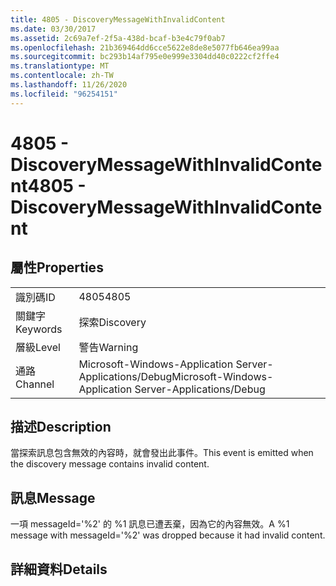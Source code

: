 ```yaml
---
title: 4805 - DiscoveryMessageWithInvalidContent
ms.date: 03/30/2017
ms.assetid: 2c69a7ef-2f5a-438d-bcaf-b3e4c79f0ab7
ms.openlocfilehash: 21b369464dd6cce5622e8de8e5077fb646ea99aa
ms.sourcegitcommit: bc293b14af795e0e999e3304dd40c0222cf2ffe4
ms.translationtype: MT
ms.contentlocale: zh-TW
ms.lasthandoff: 11/26/2020
ms.locfileid: "96254151"
---
```

# <a name="4805---discoverymessagewithinvalidcontent"></a><span data-ttu-id="56fc5-102">4805 - DiscoveryMessageWithInvalidContent</span><span class="sxs-lookup"><span data-stu-id="56fc5-102">4805 - DiscoveryMessageWithInvalidContent</span></span>

## <a name="properties"></a><span data-ttu-id="56fc5-103">屬性</span><span class="sxs-lookup"><span data-stu-id="56fc5-103">Properties</span></span>  
  
|||  
|-|-|  
|<span data-ttu-id="56fc5-104">識別碼</span><span class="sxs-lookup"><span data-stu-id="56fc5-104">ID</span></span>|<span data-ttu-id="56fc5-105">4805</span><span class="sxs-lookup"><span data-stu-id="56fc5-105">4805</span></span>|  
|<span data-ttu-id="56fc5-106">關鍵字</span><span class="sxs-lookup"><span data-stu-id="56fc5-106">Keywords</span></span>|<span data-ttu-id="56fc5-107">探索</span><span class="sxs-lookup"><span data-stu-id="56fc5-107">Discovery</span></span>|  
|<span data-ttu-id="56fc5-108">層級</span><span class="sxs-lookup"><span data-stu-id="56fc5-108">Level</span></span>|<span data-ttu-id="56fc5-109">警告</span><span class="sxs-lookup"><span data-stu-id="56fc5-109">Warning</span></span>|  
|<span data-ttu-id="56fc5-110">通路</span><span class="sxs-lookup"><span data-stu-id="56fc5-110">Channel</span></span>|<span data-ttu-id="56fc5-111">Microsoft-Windows-Application Server-Applications/Debug</span><span class="sxs-lookup"><span data-stu-id="56fc5-111">Microsoft-Windows-Application Server-Applications/Debug</span></span>|  
  
## <a name="description"></a><span data-ttu-id="56fc5-112">描述</span><span class="sxs-lookup"><span data-stu-id="56fc5-112">Description</span></span>  

 <span data-ttu-id="56fc5-113">當探索訊息包含無效的內容時，就會發出此事件。</span><span class="sxs-lookup"><span data-stu-id="56fc5-113">This event is emitted when the discovery message contains invalid content.</span></span>  
  
## <a name="message"></a><span data-ttu-id="56fc5-114">訊息</span><span class="sxs-lookup"><span data-stu-id="56fc5-114">Message</span></span>  

 <span data-ttu-id="56fc5-115">一項 messageId='%2' 的 %1 訊息已遭丟棄，因為它的內容無效。</span><span class="sxs-lookup"><span data-stu-id="56fc5-115">A %1 message with messageId='%2' was dropped because it had invalid content.</span></span>  
  
## <a name="details"></a><span data-ttu-id="56fc5-116">詳細資料</span><span class="sxs-lookup"><span data-stu-id="56fc5-116">Details</span></span>
